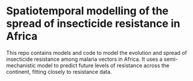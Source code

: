 
<!-- README.md is generated from README.Rmd. Please edit that file -->

# Spatiotemporal modelling of the spread of insecticide resistance in Africa

This repo contains models and code to model the evolution and spread of
insecticide resistance among malaria vectors in Africa. It uses a
semi-mechanistic model to predict future levels of resistance across the
continent, fitting closely to resistance data.
